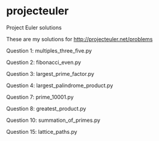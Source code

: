 projecteuler
============

Project Euler solutions

These are my solutions for http://projecteuler.net/problems

Question 1: multiples_three_five.py

Question 2: fibonacci_even.py

Question 3: largest_prime_factor.py

Question 4: largest_palindrome_product.py

Question 7: prime_10001.py

Question 8: greatest_product.py

Question 10: summation_of_primes.py

Question 15: lattice_paths.py
